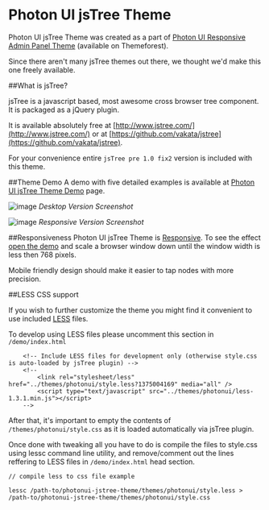 Photon UI jsTree Theme
=====================

Photon UI jsTree Theme was created as a part of [Photon UI Responsive Admin Panel Theme](http://themeforest.net/item/photon-ui-responsive-admin-panel-theme/3995029) (available on Themeforest).

Since there aren't many jsTree themes out there, we thought we'd make this one freely available.

##What is jsTree?

jsTree is a javascript based, most awesome cross browser tree component. It is packaged as a jQuery plugin.

It is available absolutely free at [http://www.jstree.com/](http://www.jstree.com/) or at [https://github.com/vakata/jstree](https://github.com/vakata/jstree).

For your convenience entire `jsTree pre 1.0 fix2` version is included with this theme.

##Theme Demo
A demo with five detailed examples is available at [Photon UI jsTree Theme Demo](http://orangehilldev.com/photonui-jstree-theme/demo/) page.

![image](http://orangehilldev.com/photonui-jstree-theme/Photon_UI_jsTree_Theme_Demo.jpg)
*Desktop Version Screenshot*

![image](http://orangehilldev.com/photonui-jstree-theme/Photon_UI_jsTree_Theme_Demo_Responsive.jpg)
*Responsive Version Screenshot*

##Responsiveness
Photon UI jsTree Theme is [Responsive](http://en.wikipedia.org/wiki/Responsive_web_design). To see the effect [open the demo](http://orangehilldev.com/photonui-jstree-theme/demo/) and scale a browser window down until the window width is less then 768 pixels. 

Mobile friendly design should make it easier to tap nodes with more precision.

##LESS CSS support

If you wish to further customize the theme you might find it convenient to use included [LESS](http://lesscss.org/) files. 

To develop using LESS files please uncomment this section in `/demo/index.html`

		<!-- Include LESS files for development only (otherwise style.css is auto-loaded by jsTree plugin) -->
		<!--
			<link rel="stylesheet/less" href="../themes/photonui/style.less?1375004169" media="all" />
			<script type="text/javascript" src="../themes/photonui/less-1.3.1.min.js"></script>
		-->
		
After that, it's important to empty the contents of `/themes/photonui/style.css` as it is loaded automatically via jsTree plugin.

Once done with tweaking all you have to do is compile the files to style.css using lessc command line utility, and remove/comment out the lines reffering to LESS files in `/demo/index.html` head section.

	// compile less to css file example
	
	lessc /path-to/photonui-jstree-theme/themes/photonui/style.less > /path-to/photonui-jstree-theme/themes/photonui/style.css
